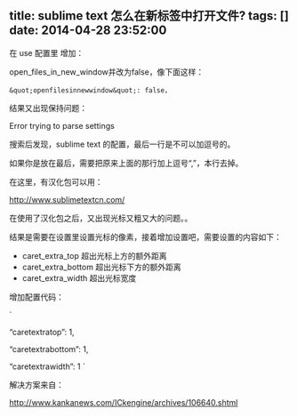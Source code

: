 title: sublime text 怎么在新标签中打开文件?
tags: []
date: 2014-04-28 23:52:00
---

在 use 配置里 增加：

open_files_in_new_window并改为false，像下面这样：

`&quot;openfilesinnewwindow&quot;: false，`

结果又出现保持问题：

Error trying to parse settings

搜索后发现，sublime text 的配置，最后一行是不可以加逗号的。

如果你是放在最后，需要把原来上面的那行加上逗号“,”，本行去掉。

在这里，有汉化包可以用：

http://www.sublimetextcn.com/
<!--more-->
在使用了汉化包之后，又出现光标又粗又大的问题。。

结果是需要在设置里设置光标的像素，接着增加设置吧，需要设置的内容如下：

*   caret_extra_top 超出光标上方的额外距离
*   caret_extra_bottom&nbsp;超出光标下方的额外距离
*   caret_extra_width&nbsp;超出光标宽度

增加配置代码：

`<p>“caretextratop”: 1,

“caretextrabottom”: 1,

“caretextrawidth”: 1
`</p>

解决方案来自：

http://www.kankanews.com/ICkengine/archives/106640.shtml
